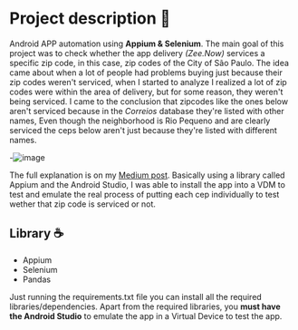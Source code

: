 # Project description 📜
Android APP automation using **Appium &amp; Selenium**.
The main goal of this project was to check whether the app delivery *(Zee.Now)* services a specific zip code, in this case, zip codes of the City of São Paulo. 
The idea came about when a lot of people had problems buying just because their zip codes weren't serviced, when I started to analyze I realized a lot of zip codes were within the area of delivery, but for some reason, they weren't being serviced. I came to the conclusion that zipcodes like the ones below aren't serviced because in the *Correios* database they're listed with other names, Even though the neighborhood is Rio Pequeno and are clearly serviced the ceps below aren't just because they're listed with different names.

  -![image](https://github.com/d99ss/ZNCeps/assets/24706768/254c52e2-761d-4d3c-b52e-8cb4a73ddb07)

The full explanation is on my [Medium post](https://img.shields.io/badge/Medium-12100E?style=for-the-badge&logo=medium&logoColor=white
).
Basically using a library called Appium and the Android Studio, I was able to install the app into a VDM to test and emulate the real process of putting each cep individually to test wether that zip code is serviced or not. 

## Library ☕️

- Appium
- Selenium
- Pandas

Just running the requirements.txt file you can install all the required libraries/dependencies. 
Apart from the required libraries, you **must have the Android Studio** to emulate the app in a Virtual Device to test the app. 
